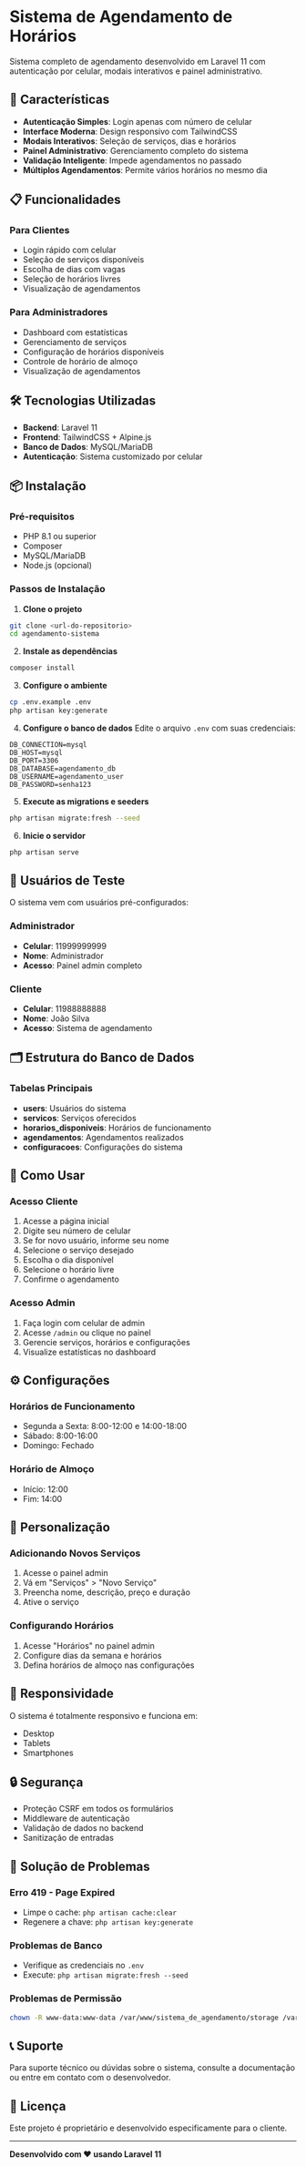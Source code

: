 # Sistema de Agendamento de Horários

Sistema completo de agendamento desenvolvido em Laravel 11 com autenticação por celular, modais interativos e painel administrativo.

## 🚀 Características

- **Autenticação Simples**: Login apenas com número de celular
- **Interface Moderna**: Design responsivo com TailwindCSS
- **Modais Interativos**: Seleção de serviços, dias e horários
- **Painel Administrativo**: Gerenciamento completo do sistema
- **Validação Inteligente**: Impede agendamentos no passado
- **Múltiplos Agendamentos**: Permite vários horários no mesmo dia

## 📋 Funcionalidades

### Para Clientes
- Login rápido com celular
- Seleção de serviços disponíveis
- Escolha de dias com vagas
- Seleção de horários livres
- Visualização de agendamentos

### Para Administradores
- Dashboard com estatísticas
- Gerenciamento de serviços
- Configuração de horários disponíveis
- Controle de horário de almoço
- Visualização de agendamentos

## 🛠️ Tecnologias Utilizadas

- **Backend**: Laravel 11
- **Frontend**: TailwindCSS + Alpine.js
- **Banco de Dados**: MySQL/MariaDB
- **Autenticação**: Sistema customizado por celular

## 📦 Instalação

### Pré-requisitos
- PHP 8.1 ou superior
- Composer
- MySQL/MariaDB
- Node.js (opcional)

### Passos de Instalação

1. **Clone o projeto**
```bash
git clone <url-do-repositorio>
cd agendamento-sistema
```

2. **Instale as dependências**
```bash
composer install
```

3. **Configure o ambiente**
```bash
cp .env.example .env
php artisan key:generate
```

4. **Configure o banco de dados**
Edite o arquivo `.env` com suas credenciais:
```env
DB_CONNECTION=mysql
DB_HOST=mysql
DB_PORT=3306
DB_DATABASE=agendamento_db
DB_USERNAME=agendamento_user
DB_PASSWORD=senha123
```

5. **Execute as migrations e seeders**
```bash
php artisan migrate:fresh --seed
```

6. **Inicie o servidor**
```bash
php artisan serve
```

## 👥 Usuários de Teste

O sistema vem com usuários pré-configurados:

### Administrador
- **Celular**: 11999999999
- **Nome**: Administrador
- **Acesso**: Painel admin completo

### Cliente
- **Celular**: 11988888888
- **Nome**: João Silva
- **Acesso**: Sistema de agendamento

## 🗂️ Estrutura do Banco de Dados

### Tabelas Principais

- **users**: Usuários do sistema
- **servicos**: Serviços oferecidos
- **horarios_disponiveis**: Horários de funcionamento
- **agendamentos**: Agendamentos realizados
- **configuracoes**: Configurações do sistema

## 🎯 Como Usar

### Acesso Cliente
1. Acesse a página inicial
2. Digite seu número de celular
3. Se for novo usuário, informe seu nome
4. Selecione o serviço desejado
5. Escolha o dia disponível
6. Selecione o horário livre
7. Confirme o agendamento

### Acesso Admin
1. Faça login com celular de admin
2. Acesse `/admin` ou clique no painel
3. Gerencie serviços, horários e configurações
4. Visualize estatísticas no dashboard

## ⚙️ Configurações

### Horários de Funcionamento
- Segunda a Sexta: 8:00-12:00 e 14:00-18:00
- Sábado: 8:00-16:00
- Domingo: Fechado

### Horário de Almoço
- Início: 12:00
- Fim: 14:00

## 🔧 Personalização

### Adicionando Novos Serviços
1. Acesse o painel admin
2. Vá em "Serviços" > "Novo Serviço"
3. Preencha nome, descrição, preço e duração
4. Ative o serviço

### Configurando Horários
1. Acesse "Horários" no painel admin
2. Configure dias da semana e horários
3. Defina horários de almoço nas configurações

## 📱 Responsividade

O sistema é totalmente responsivo e funciona em:
- Desktop
- Tablets
- Smartphones

## 🔒 Segurança

- Proteção CSRF em todos os formulários
- Middleware de autenticação
- Validação de dados no backend
- Sanitização de entradas

## 🐛 Solução de Problemas

### Erro 419 - Page Expired
- Limpe o cache: `php artisan cache:clear`
- Regenere a chave: `php artisan key:generate`

### Problemas de Banco
- Verifique as credenciais no `.env`
- Execute: `php artisan migrate:fresh --seed`

### Problemas de Permissão
```bash
chown -R www-data:www-data /var/www/sistema_de_agendamento/storage /var/www/sistema_de_agendamento/bootstrap/cache && chmod -R 775 /var/www/sistema_de_agendamento/storage /var/www/sistema_de_agendamento/bootstrap/cache

```

## 📞 Suporte

Para suporte técnico ou dúvidas sobre o sistema, consulte a documentação ou entre em contato com o desenvolvedor.

## 📄 Licença

Este projeto é proprietário e desenvolvido especificamente para o cliente.

---

**Desenvolvido com ❤️ usando Laravel 11**
